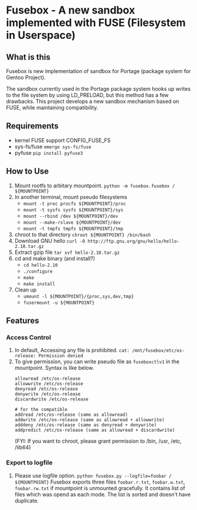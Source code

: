 # Fusebox - A new sandbox implemented with FUSE (Filesystem in Userspace)

## What is this

Fusebox is new implementation of sandbox for Portage (package system for Gentoo Project).

The sandbox currently used in the Portage package system hooks up writes to the file system by using LD_PRELOAD, but this method has a few drawbacks.  This project develops a new sandbox mechanism based on FUSE, while maintaining compatibility.

## Requirements
- kernel FUSE support CONFIG_FUSE_FS
- sys-fs/fuse `emerge sys-fs/fuse`
- pyfuse `pip install pyfuse3`

## How to Use

1. Mount rootfs to arbitary mountpoint.
`python -m fusebox.fusebox / ${MOUNTPOINT}`
1. In another terminal, mount pseudo filesystems
   - `mount -t proc procfs ${MOUNTPOINT}/proc`
   - `mount -t sysfs sysfs ${MOUNTPOINT}/sys`
   - `mount --rbind /dev ${MOUNTPOINT}/dev`
   - `mount --make-rslave ${MOUNTPOINT}/dev`
   - `mount -t tmpfs tmpfs ${MOUNTPOINT}/tmp`
1. chroot to that directory
`chroot ${MOUNTPOINT} /bin/bash`
1. Download GNU hello
`curl -O http://ftp.gnu.org/gnu/hello/hello-2.10.tar.gz`
1. Extract gzip file
`tar xvf hello-2.10.tar.gz`
1. cd and make binary (and install?)
   - `cd hello-2.10`
   - `./configure`
   - `make`
   - `make install`
1. Clean up
   - `umount -l ${MOUNTPOINT}/{proc,sys,dev,tmp}`
   - `fusermount -u ${MOUNTPOINT}` 

## Features
### Access Control
1. In default, Accessing any file is prohibited.
```cat: /mnt/fusebox/etc/os-release: Permission denied```
1. To give permission, you can write pseudo file as `fuseboxctlv1` in the mountpoint.
   Syntax is like below.
   ```
   allowread /etc/os-release
   allowwrite /etc/os-release
   denyread /etc/os-release
   denywrite /etc/os-release
   discardwrite /etc/os-release
   
   # for the compatible
   addread /etc/os-release (same as allowread)
   addwrite /etc/os-release (same as allowread + allowwrite)
   adddeny /etc/os-release (same as denyread + denywrite)
   addpredict /etc/os-release (same as allowread + discardwrite)
   ```
   (FYI: If you want to chroot, please grant permission to /bin, /usr, /etc, /lib64)

### Export to logfile
1. Please use logfile option.
`python fusebox.py --logfile=foobar / ${MOUNTPOINT}`
Fusebox exports three files `foobar.r.txt`, `foobar.w.txt`, `foobar.rw.txt` if mountpoint is unmounted gracefully.
It contains list of files which was opend as each mode.
The list is sorted and doesn't have duplicate.
